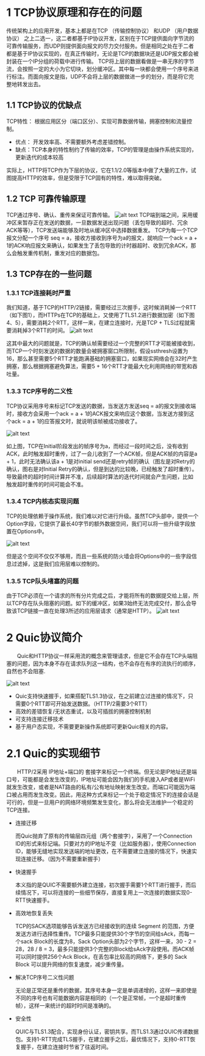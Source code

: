 # 1 TCP协议原理和存在的问题

传统架构上的应用开发，基本上都是在TCP （传输控制协议） 和UDP （用户数据协议） 之上二选一，这二者都基于IP协议开发，区别在于TCP提供面向字节流的可靠传输服务，而UDP则提供面向报文的尽力交付服务。但是相同之处在于二者都是基于IP协议实现的，在真正传输时，无论是TCP的数据块还是UDP报文都会被封装在一个IP分组的荷载中进行传输。
TCP将上层的数据看做是一串无序的字节流，会按照一定的大小为它切块，划分缓冲区。其中每一块都会使用一个序号来进行标注。而面向报文是指，UDP不会将上层的数据做进一步的划分，而是将它完整地转发出去。
## 1.1 TCP协议的优缺点

  TCP特性： 根据应用区分（端口区分）、实现可靠数据传输，拥塞控制和流量控制。
- 优点： 开发效率高、不需要额外考虑差错控制。
- 缺点：TCP本身的特性制约了传输的效率，TCP的管理是由操作系统实现的，更新迭代的成本较高

实际上，HTTP将TCP作为下层的协议，它在1.1/2.0等版本中做了大量的工作，试图提高HTTP的效率，但是受限于TCP固有的特性，难以取得突破。
## 1.2 TCP 可靠传输原理
TCP通过序号、确认、重传来保证可靠传输。
![alt text](./pic/quic/image.png)
TCP端到端之间，采用缓冲区来暂存正在发送的数据，一旦数据发送出现问题（丢包导致的超时、冗余ACK等等），TCP发送端能够及时地从缓冲区中选择数据重发。
TCP为每一个TCP报文分配一个序号 seq = a，接收方接收到序号为a的报文，就响应一个ack = a + 1的ACK响应报文来确认，如果发生了丢包导致的计时器超时、收到冗余ACK，那么会触发重传机制，重发对应的数据包。
## 1.3 TCP存在的一些问题
### 1.3.1 TCP连接耗时严重
我们知道，基于TCP的HTTP/2链接，需要经过三次握手，这时候消耗掉一个RTT（如下图1），而HTTPs在TCP的基础上，又使用了TLS1.2进行数据加密（如下图4、5），需要消耗2个RTT，这样一来，在建立连接时，光是TCP + TLS过程就需要消耗掉3个RTT的时间。
![alt text](pic/quic/image2.png)

这其中最大的问题就是，TCP的确认帧需要经过一个完整的RTT才可能被接收到，而TCP一个时刻发送的数据的数量会被拥塞窗口所限制，假设ssthresh设置为16，那么甚至需要5个RTT才能跑满基础的拥塞窗口，如果现实网络会在32时产生拥塞，那么根据拥塞避免算法，需要5 + 16个RTT才能最大化利用网络的带宽和吞吐量。
### 1.3.3 TCP序号的二义性
TCP协议采用序号来标记TCP发送的数据，当发送方发送seq = a的报文到接收端时，接收方会采用一个ack = a + 1的ACK报文来响应这个数据，当发送方接到这个ack = a + 1的应答报文时，就说明该帧被成功接收了。

![alt text](pic/quic/image3.png)

如上图，TCP在Initial阶段发出的帧序号为a，而经过一段时间之后，没有收到ACK，此时触发超时重传，过了一会儿收到了一个ACK帧，但是ACK帧的内容是a + 1，此时无法确认该a + 1是对initial send还是retry帧的确认（图左是对Retry的确认，图右是对Initial Retry的确认，但是到达的比较晚，已经触发了超时重传）。导致最终的超时时间计算并不准，后续超时算法的迭代时间就会产生问题，比如 触发超时重传的时间可能会不准。
### 1.3.4 TCP内核态实现问题
TCP的处理依赖于操作系统，我们难以对它进行升级。虽然TCP头部中，提供一个Option字段，它提供了最长40字节的额外数据空间，我们可以将一些升级字段放置在Options中。

![alt text](pic/quic/image4.png)

但是这个空间不仅仅不够用，而且一些系统的防火墙会将Options中的一些字段信息过滤掉，这是我们应用层难以控制的。
### 1.3.5 TCP队头堵塞的问题
由于TCP必须在一个请求的所有分片完成之后，才能将所有的数据提交给上层，所以TCP存在队头阻塞的问题。如下的缓冲区，如果3始终无法完成交付，那么会导致该TCP链接一直在处理3所述的应用层请求（通常是HTTP）。
![alt text](pic/quic/image5.png)

# 2 Quic协议简介
&ensp;&ensp;&ensp;&ensp;Quic和HTTP协议一样采用流的概念来管理请求，但是它不会存在TCP头端阻塞的问题，因为本身不存在请求队列这一结构，也不会存在有序的流执行的顺序，自然也不会阻塞.


![alt text](./pic/quic/image1.png)

- Quic支持快速握手，如果搭配TLS1.3协议，在之前建立过连接的情况下，只需要0个RTT即可开始发送数据。（HTTP/2需要3个RTT）
- 高效的差错恢复/无状态重试，以及可插拔的拥塞控制机制
- 可支持连接迁移技术
- 基于用户态实现，不需要更新操作系统即可更新Quic相关的内容。

# 2.1 Quic的实现细节

  &ensp;&ensp;&ensp;&ensp;HTTP/2采用 IP地址+端口的 套接字来标记一个终端。但无论是IP地址还是端口号，可能都是会发生改变的，IP地址可能会因为我们的手机接入AP或者是WiFi就发生改变，或者是NAT路由的私有/公有地址映射发生改变。而端口可能因为端口被占用而发生改变。因此，用这种方式来标记一个处于稳定情况下的连接会话是可行的，但是一旦用户的网络环境频繁发生变化，那么将会无法维护一个稳定的TCP连接。

- 连接迁移

  而Quic抛弃了原有的传输层四元组（两个套接字），采用了一个Connection ID的形式来标记端。只要对方的IP地址不变（比如服务器），使用Connection ID，能够无缝地实现发送端的地址更改，在不需要建立连接的情况下，快速实现连接迁移。（因为不需要重新握手）

- 快速握手

  本义指的是QUIC不需要额外建立连接，初次握手需要1个RTT进行握手，而后续情况下，可以将连接的一些细节保存，直接复用上一次连接的数据实现0-RTT快速握手。

- 高效地恢复丢失

  TCP的SACK选项能够告诉发送方已经接收到的连续 Segment 的范围，方便发送方进行选择性重传。TCP最多只能提供30个字节的空间给sAck，而每一个sack Block的长度为8，Sack Option头部为2个字节，这样一来，30 - 2 = 28，28 / 8 = 3，最多只能提供3个完整的Block给sAck字段使用。而ACK帧可以同时提供256个Ack Block，在丢包率比较高的网络下，更多的 Sack Block 可以提升网络的恢复速度，减少重传量。

- 解决TCP序号二义性问题

  无论是正常还是重传的数据，其序号本身一定是单调递增的，这样一来即使是不同的序号也有可能数据内容是相同的（一个是正常帧，一个是超时重传帧），这样一来统计的超时时间是准确的。

- 安全性

  QUIC与TLS1.3配合，实现身份认证，密钥共享。而TLS1.3通过QUIC传递数据包。支持1-RTT完成TLS握手，在建立握手之后，最优情况下，支持0-RTT恢复握手，在建立连接时节省了往返时间。

